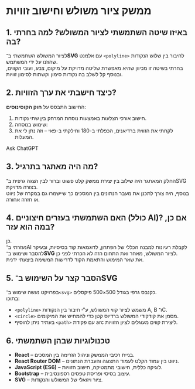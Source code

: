 # ממשק ציור משולש וחישוב זוויות

## 1. באיזו שיטה השתמשתי לציור המשולש? למה בחרתי בה?

לציור המשולש השתמשתי ב־**SVG** עם אלמנט `<polyline>` לחיבור בין שלוש הנקודות שהוזנו על ידי המשתמש.  
בחרתי בשיטה זו מכיוון שהיא מאפשרת שליטה מדויקת על מיקום, צבע, ועובי הקווים, ובנוסף קל לשלב בה נקודות סימון וקשתות לסימון זוויות.

## 2. כיצד חישבתי את ערך הזוויות?

החישוב התבסס על **חוק הקוסינוסים**:

1. חישוב אורכי הצלעות באמצעות נוסחת המרחק בין שתי נקודות.
2. שימוש בנוסחה:
3. לקחתי את הזווית ברדיאנים, הכפלתי ב-180 וחילקתי ב-פאי – וזה נתן לי את המעלות.

Ask ChatGPT

## 3. מה היה מאתגר בתרגיל?

החלק המאתגר היה שילוב בין יצירת ממשק קלט פשוט וברור לבין הצגה גרפית ב־SVG בצורה מדויקת.  
בנוסף, היה צורך לתכנן את מעבר הנתונים בין המסכים כך שיישמרו גם במקרה של ניווט או חזרה אחורה.

## 4. האם השתמשתי בעזרים חיצוניים (כולל AI)? אם כן, במה הוא עזר?

כן.  
נעזרתי ב־AI לקבלת רעיונות למבנה הכללי של הפתרון, לדוגמאות קוד בסיסיות, ובעיקר להסבר ושימוש ב־**SVG** לציור המשולש, מאחר ואת התחום הזה לא הכרתי לפני כן.  
את שאר המימוש והתאמת הקוד לדרישות המשימה ביצעתי ידנית.

## 5. הסבר קצר על השימוש ב־SVG

בפרויקט נעשה שימוש ב־`<svg>` כקנבס גרפי בגודל 500×500 פיקסלים.  
בתוכו:

- `<polyline>` משמש לציור קווי המשולש, ע"י חיבור בין הנקודות A, B ו־C.
- `<circle>` מסמן את קודקודי המשולש ברדיוס קטן כדי להמחיש את המיקומים.
- בעתיד ניתן להוסיף `<path>` עם פקודת arc ליצירת קווים מעוגלים לציון הזוויות.

## 6. טכנולוגיות שבהן השתמשתי

- **React** – בניית רכיבי הממשק וניהול הזרימה בין המסכים.
- **React Router DOM** – ניווט בין עמוד הקלט לעמוד התצוגה והעברת הנתונים.
- **JavaScript (ES6)** – לוגיקה כללית, חישובי מתמטיקה, חישוב הזוויות.
- **Bootstrap** – עיצוב בסיסי ופריסת טפסים רספונסיבית.
- **SVG** – ציור ויזואלי של המשולש והנקודות.
